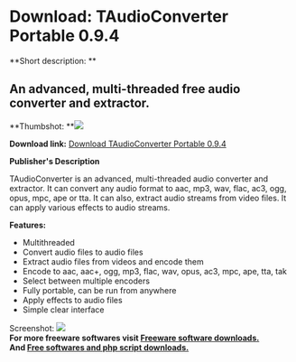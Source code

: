 # Download: TAudioConverter Portable 0.9.4

**Short description: **

## An advanced, multi-threaded free audio converter and extractor.

  
**Thumbshot: **![](http://www.freewarefiles.com/screenshot/taudiocvtr_md.jpg)   
  
**Download link:** [Download TAudioConverter Portable 0.9.4](http://freesoftwares.boysofts.com/TAudioConverter_program_82703.html)  
  

**Publisher's Description**  
  

TAudioConverter is an advanced, multi-threaded audio converter and extractor.
It can convert any audio format to aac, mp3, wav, flac, ac3, ogg, opus, mpc,
ape or tta. It can also, extract audio streams from video files. It can apply
various effects to audio streams.

**Features:**

  * Multithreaded 
  * Convert audio files to audio files 
  * Extract audio files from videos and encode them 
  * Encode to aac, aac+, ogg, mp3, flac, wav, opus, ac3, mpc, ape, tta, tak 
  * Select between multiple encoders 
  * Fully portable, can be run from anywhere 
  * Apply effects to audio files 
  * Simple clear interface 

  
  
Screenshot: ![](http://www.freewarefiles.com/screenshot/taudiocvtr.jpg)  
**For more freeware softwares visit [Freeware software downloads.](http://freesoftwares.boysofts.com/)**   
**And [Free softwares and php script downloads.](http://www.boysofts.com/)**


